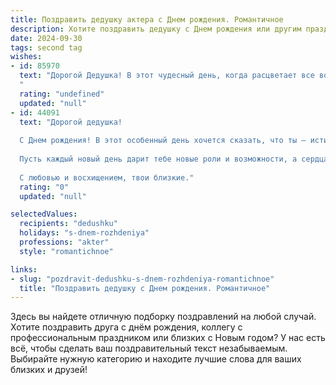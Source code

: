 ```yaml
---
title: Поздравить дедушку актера c Днем рождения. Романтичное
description: Хотите поздравить дедушку c Днем рождения или другим праздником? Наш ИИ создаст незабываемое поздравление, а вы обязательно выделитесь среди других.  
date: 2024-09-30
tags: second tag
wishes:
- id: 85970
  text: "Дорогой Дедушка! В этот чудесный день, когда расцветает все вокруг, как и Ваша неповторимая харизма на сцене, я хочу поздравить Вас с Днём рождения!  Пусть Ваша жизнь будет яркой и насыщенной, как лучшие роли, полна любви и  искренних аплодисментов, а каждый день дарит  новые незабываемые мгновения.  Вы – великий артист, чьё сердце, подобно драгоценному камню, излучает тепло и свет. Счастья Вам, здоровья и долгих лет жизни, полных вдохновения и радости!
  "
  rating: "undefined"
  updated: "null"
- id: 44091
  text: "Дорогой дедушка!
  
  С Днем рождения! В этот особенный день хочется сказать, что ты — истинный талант, мастер своего дела и актер, который создаёт настоящую магию на сцене жизни. Твое обаяние и умение перевоплощаться вдохновляют не только зрителей, но и всех нас.
  
  Пусть каждый новый день дарит тебе новые роли и возможности, а сердца людей наполняются светом от твоего искусства. Ты — яркая звезда на небосводе нашей семьи, и мы гордимся тобой. Желаем здоровья, счастья и неиссякаемого вдохновения, чтобы твоя жизнь была полна красивых мгновений и незабываемых спектаклей.
  
  С любовью и восхищением, твои близкие."
  rating: "0"
  updated: "null"

selectedValues:
  recipients: "dedushku"
  holidays: "s-dnem-rozhdeniya"
  professions: "akter"
  style: "romantichnoe"

links:
- slug: "pozdravit-dedushku-s-dnem-rozhdeniya-romantichnoe"
  title: "Поздравить дедушку c Днем рождения. Романтичное"
---
```


Здесь вы найдете отличную подборку поздравлений на любой случай. 
Хотите поздравить друга с днём рождения, коллегу с профессиональным праздником или близких с Новым годом? У нас есть всё, чтобы сделать ваш поздравительный текст незабываемым. Выбирайте нужную категорию и находите лучшие слова для ваших близких и друзей!
